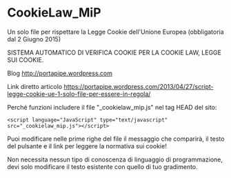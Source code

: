 CookieLaw_MiP
=============

Un solo file per rispettare la Legge Cookie dell'Unione Europea (obbligatoria dal 2 Giugno 2015)

SISTEMA AUTOMATICO DI VERIFICA COOKIE PER LA COOKIE LAW, LEGGE SUI COOKIE.

Blog
http://portapipe.wordpress.com

Link diretto articolo
https://portapipe.wordpress.com/2013/04/27/script-legge-cookie-ue-1-solo-file-per-essere-in-regola/


Perché funzioni includere il file "_cookielaw_mip.js" nel tag HEAD del sito:

```<script language="JavaScript" type="text/javascript" src="_cookielaw_mip.js"></script>```


Puoi modificare nelle prime righe del file il messaggio che comparirà, il testo del pulsante e il link per leggere la normativa sui cookie!

Non necessita nessun tipo di conoscenza di linguaggio di programmazione, devi solo modificare il testo esistente con quello di tuo gradimento.
